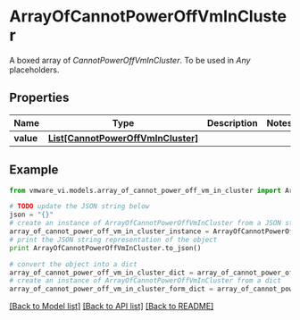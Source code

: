 # ArrayOfCannotPowerOffVmInCluster

A boxed array of *CannotPowerOffVmInCluster*. To be used in *Any* placeholders. 

## Properties
Name | Type | Description | Notes
------------ | ------------- | ------------- | -------------
**value** | [**List[CannotPowerOffVmInCluster]**](CannotPowerOffVmInCluster.md) |  | 

## Example

```python
from vmware_vi.models.array_of_cannot_power_off_vm_in_cluster import ArrayOfCannotPowerOffVmInCluster

# TODO update the JSON string below
json = "{}"
# create an instance of ArrayOfCannotPowerOffVmInCluster from a JSON string
array_of_cannot_power_off_vm_in_cluster_instance = ArrayOfCannotPowerOffVmInCluster.from_json(json)
# print the JSON string representation of the object
print ArrayOfCannotPowerOffVmInCluster.to_json()

# convert the object into a dict
array_of_cannot_power_off_vm_in_cluster_dict = array_of_cannot_power_off_vm_in_cluster_instance.to_dict()
# create an instance of ArrayOfCannotPowerOffVmInCluster from a dict
array_of_cannot_power_off_vm_in_cluster_form_dict = array_of_cannot_power_off_vm_in_cluster.from_dict(array_of_cannot_power_off_vm_in_cluster_dict)
```
[[Back to Model list]](../README.md#documentation-for-models) [[Back to API list]](../README.md#documentation-for-api-endpoints) [[Back to README]](../README.md)


